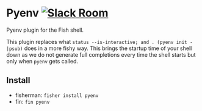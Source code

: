 # Pyenv [![Slack Room][slack-badge]][slack-link]


Pyenv plugin for the Fish shell.

This plugin replaces what `status --is-interactive; and . (pyenv init -|psub)`
does in a more fishy way. This brings the startup time of your shell down
as we do not generate full completions every time the shell starts but only
when `pyenv` gets called.

## Install

* fisherman: `fisher install pyenv`
* fin: `fin pyenv`

[slack-link]: https://fisherman-wharf.herokuapp.com/
[slack-badge]:  https://img.shields.io/badge/slack-join%20the%20chat-00B9FF.svg?style=flat-square
